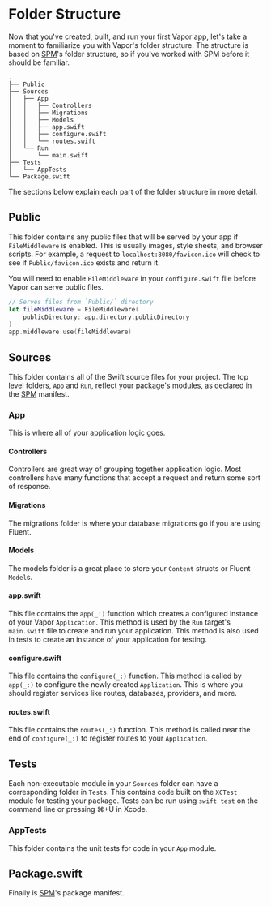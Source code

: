 # Folder Structure

Now that you've created, built, and run your first Vapor app, let's take a moment to familiarize you with Vapor's folder structure. The structure is based on [SPM](spm.md)'s folder structure, so if you've worked with SPM before it should be familiar. 

```
.
├── Public
├── Sources
│   ├── App
│   │   ├── Controllers
│   │   ├── Migrations
│   │   ├── Models
│   │   ├── app.swift
│   │   ├── configure.swift
│   │   └── routes.swift
│   └── Run
│       └── main.swift
├── Tests
│   └── AppTests
└── Package.swift
```

The sections below explain each part of the folder structure in more detail.

## Public

This folder contains any public files that will be served by your app if `FileMiddleware` is enabled. This is usually images, style sheets, and browser scripts. For example, a request to `localhost:8080/favicon.ico` will check to see if `Public/favicon.ico` exists and return it.

You will need to enable `FileMiddleware` in your `configure.swift` file before Vapor can serve public files.

```swift
// Serves files from `Public/` directory
let fileMiddleware = FileMiddleware(
    publicDirectory: app.directory.publicDirectory
)
app.middleware.use(fileMiddleware)
```

## Sources

This folder contains all of the Swift source files for your project. 
The top level folders, `App` and `Run`, reflect your package's modules, 
as declared in the [SPM](spm.md) manifest.

### App

This is where all of your application logic goes. 

#### Controllers

Controllers are great way of grouping together application logic. Most controllers have many functions that accept a request and return some sort of response.

#### Migrations

The migrations folder is where your database migrations go if you are using Fluent.

#### Models

The models folder is a great place to store your `Content` structs or Fluent `Model`s.

#### app.swift

This file contains the `app(_:)` function which creates a configured instance of your Vapor `Application`. This method is used by the `Run` target's `main.swift` file to create and run your application. This method is also used in tests to create an instance of your application for testing.

#### configure.swift

This file contains the `configure(_:)` function. This method is called by `app(_:)` to configure the newly created `Application`. This is where you should register services like routes, databases, providers, and more. 

#### routes.swift

This file contains the `routes(_:)` function. This method is called near the end of `configure(_:)` to register routes to your `Application`. 

## Tests

Each non-executable module in your `Sources` folder can have a corresponding folder in `Tests`. This contains code built on the `XCTest` module for testing your package. Tests can be run using `swift test` on the command line or pressing ⌘+U in Xcode. 

### AppTests

This folder contains the unit tests for code in your `App` module.

## Package.swift

Finally is [SPM](spm.md)'s package manifest.

